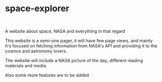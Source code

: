 # space-explorer
<img style="height: 1rem" src="https://github.com/SpooRe91/space-explorer/assets/85784810/d20b54ba-0563-4d79-8406-11021f8debc7?raw=true">


A website about space, NASA and everything in that regard

This website is a semi-one pager, it will have few page views, and mainly it's focused
on fetching information from NASA's API and providing it to the cosmos and astronomy lovers.

The website will include a NASA picture of the day, different reading materials and media.

Also some more features are to be added.
